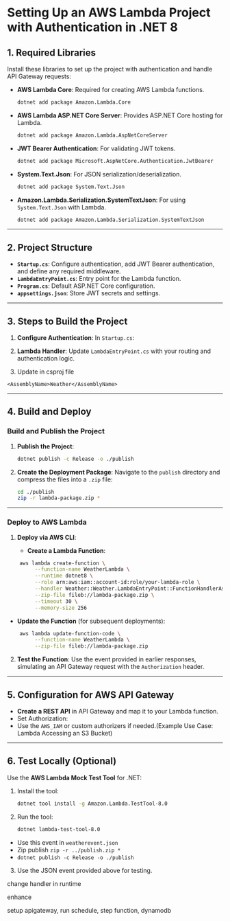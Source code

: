 # Setting Up an AWS Lambda Project with Authentication in .NET 8

## 1. **Required Libraries**

Install these libraries to set up the project with authentication and handle API Gateway requests:

- **AWS Lambda Core**: Required for creating AWS Lambda functions.

  ```bash
  dotnet add package Amazon.Lambda.Core
  ```

- **AWS Lambda ASP.NET Core Server**: Provides ASP.NET Core hosting for Lambda.

  ```bash
  dotnet add package Amazon.Lambda.AspNetCoreServer
  ```

- **JWT Bearer Authentication**: For validating JWT tokens.

  ```bash
  dotnet add package Microsoft.AspNetCore.Authentication.JwtBearer
  ```

- **System.Text.Json**: For JSON serialization/deserialization.

  ```bash
  dotnet add package System.Text.Json
  ```

- **Amazon.Lambda.Serialization.SystemTextJson**: For using `System.Text.Json` with Lambda.

  ```bash
  dotnet add package Amazon.Lambda.Serialization.SystemTextJson
  ```

------

## 2. **Project Structure**

- **`Startup.cs`**: Configure authentication, add JWT Bearer authentication, and define any required middleware.
- **`LambdaEntryPoint.cs`**: Entry point for the Lambda function.
- **`Program.cs`**: Default ASP.NET Core configuration.
- **`appsettings.json`**: Store JWT secrets and settings.

------

## 3. **Steps to Build the Project**

1. **Configure Authentication**:
   In `Startup.cs`:

2. **Lambda Handler**:
   Update `LambdaEntryPoint.cs` with your routing and authentication logic.

3. Update in csproj file

`<AssemblyName>Weather</AssemblyName>`

------

## 4. **Build and Deploy**

### Build and Publish the Project

1. **Publish the Project**:

    ```bash
   dotnet publish -c Release -o ./publish
   ```

2. **Create the Deployment Package**: Navigate to the `publish` directory and compress the files into a `.zip` file:

   ```bash
   cd ./publish
   zip -r lambda-package.zip *
   ```

------

### Deploy to AWS Lambda

1. **Deploy via AWS CLI**:

   - **Create a Lambda Function**:

```bash
    aws lambda create-function \
         --function-name WeatherLambda \
         --runtime dotnet8 \
         --role arn:aws:iam::account-id:role/your-lambda-role \
         --handler Weather::Weather.LambdaEntryPoint::FunctionHandlerAsync \
         --zip-file fileb://lambda-package.zip \
         --timeout 30 \
         --memory-size 256
```

- **Update the Function** (for subsequent deployments):

```bash
    aws lambda update-function-code \
         --function-name WeatherLambda \
         --zip-file fileb://lambda-package.zip
```

2. **Test the Function**: Use the event provided in earlier responses, simulating an API Gateway request with the `Authorization` header.

------

## 5. **Configuration for AWS API Gateway**

- **Create a REST API** in API Gateway and map it to your Lambda function.
- Set Authorization:
- Use the `AWS_IAM` or custom authorizers if needed.(Example Use Case: Lambda Accessing an S3 Bucket)

------

## 6. **Test Locally (Optional)**

Use the **AWS Lambda Mock Test Tool** for .NET:

1. Install the tool:

    ```bash
   dotnet tool install -g Amazon.Lambda.TestTool-8.0
   ```

2. Run the tool:

    ```bash
   dotnet lambda-test-tool-8.0
   ```

- Use this event in `weatherevent.json`
- Zip publish `zip -r ../publish.zip *`
- `dotnet publish -c Release -o ./publish`

3. Use the JSON event provided above for testing.

change handler in runtime

enhance 

setup apigateway, run schedule, step function, dynamodb


